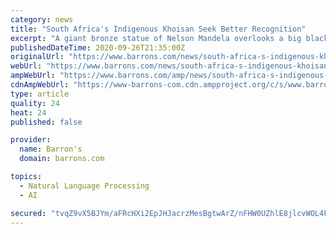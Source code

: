 ```yaml
---
category: news
title: "South Africa's Indigenous Khoisan Seek Better Recognition"
excerpt: "A giant bronze statue of Nelson Mandela overlooks a big black tarpaulin tent that has become a fixture on the emerald lawns of the South African president's office in Pretoria."
publishedDateTime: 2020-09-26T21:35:00Z
originalUrl: "https://www.barrons.com/news/south-africa-s-indigenous-khoisan-seek-better-recognition-01601092505"
webUrl: "https://www.barrons.com/news/south-africa-s-indigenous-khoisan-seek-better-recognition-01601092505"
ampWebUrl: "https://www.barrons.com/amp/news/south-africa-s-indigenous-khoisan-seek-better-recognition-01601092505"
cdnAmpWebUrl: "https://www-barrons-com.cdn.ampproject.org/c/s/www.barrons.com/amp/news/south-africa-s-indigenous-khoisan-seek-better-recognition-01601092505"
type: article
quality: 24
heat: 24
published: false

provider:
  name: Barron's
  domain: barrons.com

topics:
  - Natural Language Processing
  - AI

secured: "tvqZ9vX5BJYm/aFRcHXi2EpJHJacrzMesBgtwArZ/nFHW0UZhlE8jlcvWOL4FCdtPh/vqVKYrkU5qXOTdlNxPew3bklD/y31lcT1PcCgcYGqhJ7elAG1yGlNoMPZr94X1Odbg6aAjalICe4AfgG7aOGVEjPHf3p2fmpTPn5YVgAFRBRDBaQerSA5IiSQFj21J/2E4Tf+86t4wYJcNwBR8/GyPpiDEHhAFEVZPZVIVFv0QKcITICmLa6wdZX1AqLyrNExGm+rZI8vGik/aHsrACjf3cTpWMcXE9FB+IqZw2GpaNGi3e7tKva2NNJoOB0nPTzQROiPK3c8RgiQD/9DMl7eDUWfJBKSVDT4+Yv6ZuY=;bi0+XGdjf/8yZsJU3/OyLg=="
---
```


